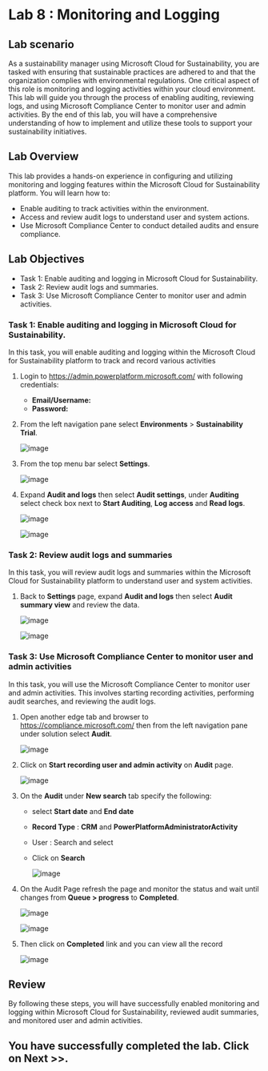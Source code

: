 # Lab 8 : Monitoring and Logging

## Lab scenario
As a sustainability manager using Microsoft Cloud for Sustainability, you are tasked with ensuring that sustainable practices are adhered to and that the organization complies with environmental regulations. One critical aspect of this role is monitoring and logging activities within your cloud environment. This lab will guide you through the process of enabling auditing, reviewing logs, and using Microsoft Compliance Center to monitor user and admin activities. By the end of this lab, you will have a comprehensive understanding of how to implement and utilize these tools to support your sustainability initiatives.

## Lab Overview

This lab provides a hands-on experience in configuring and utilizing monitoring and logging features within the Microsoft Cloud for Sustainability platform. You will learn how to:

   - Enable auditing to track activities within the environment.
   - Access and review audit logs to understand user and system actions.
   - Use Microsoft Compliance Center to conduct detailed audits and ensure compliance.

## Lab Objectives

   - Task 1: Enable auditing and logging in Microsoft Cloud for Sustainability.
   - Task 2: Review audit logs and summaries.
   - Task 3: Use Microsoft Compliance Center to monitor user and admin activities.

### Task 1: Enable auditing and logging in Microsoft Cloud for Sustainability.

In this task, you will enable auditing and logging within the Microsoft Cloud for Sustainability platform to track and record various activities

1. Login to https://admin.powerplatform.microsoft.com/ with following credentials:

   - **Email/Username:** <inject key="AzureAdUserEmail"></inject>
   - **Password:** <inject key="AzureAdUserPassword"></inject>

1. From the left navigation pane select **Environments** > **Sustainability Trial**.

   ![image](../media/lab01-142.png)
    
1. From the top menu bar select **Settings**.

   ![image](../media/lab01-143.png)

1. Expand **Audit and logs** then select **Audit settings**, under **Auditing** select check box next to **Start Auditing**, **Log access**  and **Read logs**.

   ![image](../media/lab01-144.png)

   ![image](../media/lab01-145.png) 

### Task 2: Review audit logs and summaries

In this task, you will review audit logs and summaries within the Microsoft Cloud for Sustainability platform to understand user and system activities.

1. Back to **Settings** page, expand **Audit and logs** then select **Audit summary view** and review the data.

    ![image](../media/lab01-152.png)

    ![image](../media/lab01-153.png) 


### Task 3: Use Microsoft Compliance Center to monitor user and admin activities

In this task, you will use the Microsoft Compliance Center to monitor user and admin activities. This involves starting recording activities, performing audit searches, and reviewing the audit logs.

1. Open another edge tab and browser to https://compliance.microsoft.com/ then from the left navigation pane under solution select **Audit**.

    ![image](../media/lab01-146.png) 

1. Click on **Start recording user and admin activity** on **Audit** page.

     ![image](../media/lab01-151.png) 

1. On the **Audit** under **New search** tab specify the following:

    - select **Start date** and **End date** 
    - **Record Type** : **CRM** and **PowerPlatformAdministratorActivity**
    - User : Search and select  **<inject key="AzureAdUserEmail"></inject>**
    - Click on **Search**

       ![image](../media/lab01-147.png)

1. On the Audit Page refresh the page and monitor the status and wait until changes from **Queue > progress** to  **Completed**.

    ![image](../media/lab01-148.png)

    ![image](../media/lab01-149.png)

1. Then click on **Completed** link and you can view all the record

   ![image](../media/lab01-150.png)

## Review

By following these steps, you will have successfully enabled monitoring and logging within Microsoft Cloud for Sustainability, reviewed audit summaries, and monitored user and admin activities.   

## You have successfully completed the lab. Click on Next >>.
